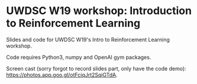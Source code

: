 # UWDSC W19 workshop: Introduction to Reinforcement Learning

Slides and code for UWDSC W19's Intro to Reinforcement Learning workshop.

Code requires Python3, numpy and OpenAI gym packages.

Screen cast (sorry forgot to record slides part, only have the code demo): https://photos.app.goo.gl/otFciqJrt2SqiGTdA.
